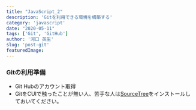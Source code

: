 ```yaml
---
title: "JavaScript_2"
description: 'Gitを利用できる環境を構築する'
category: 'javascript'
date: "2020-05-11"
tags: ['Git', 'GitHub']
author: '河口 英生'
slug: 'post-git'
featuredImage: 
---
```

<div class="post-section">
<h3 class="title is-5" >Gitの利用準備</h3>

- Git Hubのアカウント取得
- GitをCUIで触ったことが無い人、苦手な人は[SourceTree](https://www.sourcetreeapp.com/)をインストールしておいてください。
</div>
